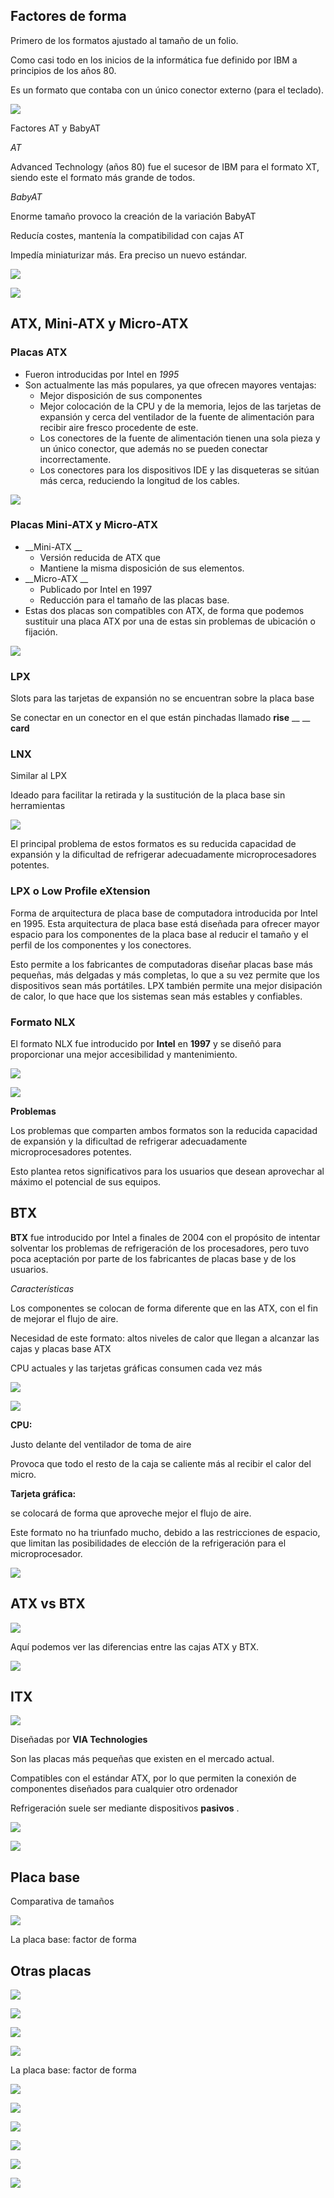 
## Factores de forma

Primero de los formatos ajustado al tamaño de un folio\.

Como casi todo en los inicios de la informática fue definido por IBM a principios de los años 80\.

Es un formato que contaba con un único conector externo \(para el teclado\)\.

![](img/U21_-_El_factor_de_forma8.jpg)

Factores AT y BabyAT

_AT_

Advanced Technology \(años 80\) fue el sucesor de IBM para el formato XT, siendo este el formato más grande de todos.

_BabyAT_

Enorme tamaño provoco la creación de la variación BabyAT

Reducía costes, mantenía la compatibilidad con cajas AT

Impedía miniaturizar más\. Era preciso un nuevo estándar\.

![](img/U21_-_El_factor_de_forma9.png)

![](img/U21_-_El_factor_de_forma10.png)

## ATX, Mini\-ATX y Micro\-ATX

### Placas ATX

* Fueron introducidas por Intel en  _1995_
* Son actualmente las más populares, ya que ofrecen mayores ventajas:
  * Mejor disposición de sus componentes
  * Mejor colocación de la CPU y de la memoria, lejos de las tarjetas de expansión y cerca del ventilador de la fuente de alimentación para recibir aire fresco procedente de este\.
  * Los conectores de la fuente de alimentación tienen una sola pieza y un único conector, que además no se pueden conectar incorrectamente\.
  * Los conectores para los dispositivos IDE y las disqueteras se sitúan más cerca, reduciendo la longitud de los cables\.



![](img/U21_-_El_factor_de_forma11.png)



### Placas Mini\-ATX y Micro\-ATX

* __Mini\-ATX __
  * Versión reducida de ATX que
  * Mantiene la misma disposición de sus elementos\.
* __Micro\-ATX __
  * Publicado por Intel en 1997
  * Reducción para el tamaño de las placas base\.
* Estas dos placas son compatibles con ATX, de forma que podemos sustituir una placa ATX por una de estas sin problemas de ubicación o fijación\.

![](img/U21_-_El_factor_de_forma12.jpg)

### LPX

Slots para las tarjetas de expansión no se encuentran sobre la placa base

Se conectar en un conector en el que están pinchadas llamado  __rise__  __ __  __card__

### LNX

Similar al LPX

Ideado para facilitar la retirada y la sustitución de la placa base sin herramientas

![](img/U21_-_El_factor_de_forma13.jpg)

El principal problema de estos formatos es su reducida capacidad de expansión y la dificultad de refrigerar adecuadamente microprocesadores potentes\.

### LPX o Low Profile eXtension

Forma de arquitectura de placa base de computadora introducida por Intel en 1995. Esta arquitectura de placa base está diseñada para ofrecer mayor espacio para los componentes de la placa base al reducir el tamaño y el perfil de los componentes y los conectores.

Esto permite a los fabricantes de computadoras diseñar placas base más pequeñas, más delgadas y más completas, lo que a su vez permite que los dispositivos sean más portátiles. LPX también permite una mejor disipación de calor, lo que hace que los sistemas sean más estables y confiables.

### Formato NLX

El formato NLX fue introducido por **Intel** en **1997** y se diseñó para proporcionar una mejor accesibilidad y mantenimiento.

![](img/U21_-_El_factor_de_forma14.jpg)

![](img/U21_-_El_factor_de_forma15.jpg)

**Problemas**

Los problemas que comparten ambos formatos son la reducida capacidad de expansión y la dificultad de refrigerar adecuadamente microprocesadores potentes.

Esto plantea retos significativos para los usuarios que desean aprovechar al máximo el potencial de sus equipos.

## BTX

**BTX** fue introducido por Intel a finales de 2004 con el propósito de intentar solventar los problemas de refrigeración de los procesadores, pero tuvo poca aceptación por parte de los fabricantes de placas base y de los usuarios.

_Características_

Los componentes se colocan de forma diferente que en las ATX, con el fin de mejorar el flujo de aire\.

Necesidad de este formato: altos niveles de calor que llegan a alcanzar las cajas y placas base ATX

CPU actuales y las tarjetas gráficas consumen cada vez más

![](img/U21_-_El_factor_de_forma16.png)

![](img/U21_-_El_factor_de_forma17.png)

__CPU:__

Justo delante del ventilador de toma de aire

Provoca que todo el resto de la caja se caliente más al recibir el calor del micro\.

__Tarjeta gráfica:__

se colocará de forma que aproveche mejor el flujo de aire\.

Este formato no ha triunfado mucho, debido a las restricciones de espacio, que limitan las posibilidades de elección de la refrigeración para el microprocesador\.

![](img/U21_-_El_factor_de_forma18.png)

## ATX vs BTX

![](img/U21_-_El_factor_de_forma19.png)

Aquí podemos ver las diferencias entre las cajas ATX y BTX.

![](img/U21_-_El_factor_de_forma20.png)

## ITX

![](img/U21_-_El_factor_de_forma21.png)

Diseñadas por  __VIA Technologies__

Son las placas más pequeñas que existen en el mercado actual\.

Compatibles con el estándar ATX, por lo que permiten la conexión de componentes diseñados para cualquier otro ordenador

Refrigeración suele ser mediante dispositivos  __pasivos__ \.

![](img/U21_-_El_factor_de_forma22.jpg)

![](img/U21_-_El_factor_de_forma23.jpg)

## Placa base

Comparativa de tamaños

![](img/U21_-_El_factor_de_forma24.png)

La placa base: factor de forma

## Otras placas

![](img/U21_-_El_factor_de_forma25.png)

![](img/U21_-_El_factor_de_forma26.png)

![](img/U21_-_El_factor_de_forma27.png)

![](img/U21_-_El_factor_de_forma28.png)

La placa base: factor de forma

![](img/U21_-_El_factor_de_forma29.png)

![](img/U21_-_El_factor_de_forma30.png)

![](img/U21_-_El_factor_de_forma31.png)

![](img/U21_-_El_factor_de_forma32.png)

![](img/U21_-_El_factor_de_forma33.jpg)

![](img/U21_-_El_factor_de_forma34.jpg)

